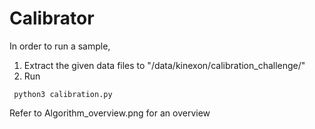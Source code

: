 # Calibrator

In order to run a sample, 
1. Extract the given data files to "/data/kinexon/calibration_challenge/"
2. Run 
```
 python3 calibration.py
```
Refer to Algorithm_overview.png for an overview


